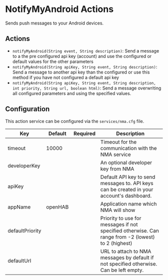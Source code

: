# NotifyMyAndroid Actions

Sends push messages to your Android devices.

## Actions

- `notifyMyAndroid(String event, String description)`: Send a message to a the pre configured api key (account) and use the configured or default values for the other parameters
- `notifyMyAndroid(String apiKey, String event, String description)`: Send a message to another api key than the configured or use this method if you have not configured a default api key
- `notifyMyAndroid(String apiKey, String event, String description, int priority, String url, boolean html)`: Send a message overwriting all configured parameters and using the specified values.

## Configuration

This action service can be configured via the `services/nma.cfg` file.

| Key | Default | Required | Description |
|-----|---------|----------|-------------|
| timeout | 10000 | | Timeout for the communication with the NMA service |
| developerKey | | | An optional developer key from NMA |
| apiKey | | | Default API key to send messages to. API keys can be created in your account's dashboard. |
| appName | openHAB | | Application name which NMA will show |
| defaultPriority | | | Priority to use for messages if not specified otherwise. Can range from -2 (lowest) to 2 (highest) |
| defaultUrl | | | URL to attach to NMA messages by default if not specified otherwise. Can be left empty. |
